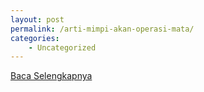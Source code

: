 ```yaml
---
layout: post
permalink: /arti-mimpi-akan-operasi-mata/
categories:
    - Uncategorized
---
```


[Baca Selengkapnya](/05)